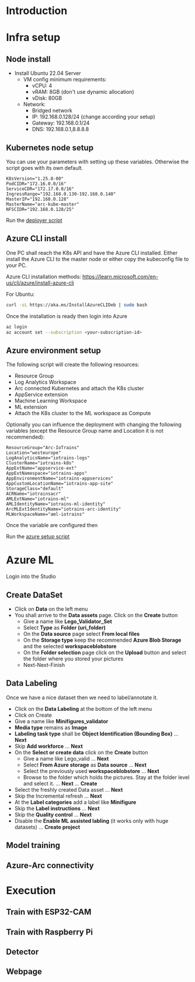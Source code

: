 # Introduction

# Infra setup

## Node install
- Install Ubuntu 22.04 Server
  - VM config minimum requirements:
    - vCPU: 4
    - vRAM: 8GB (don't use dynamic allocation)
    - vDisk: 80GB
  - Network:
    - Bridged network
    - IP: 192.168.0.128/24 (change according your setup)
    - Gateway: 192.168.0.1/24
    - DNS: 192.168.0.1,8.8.8.8

## Kubernetes node setup
You can use your parameters with setting up these variables. Otherwise the script goes with its own default.
  ```
  K8sVersion="1.25.8-00"
  PodCIDR="172.16.0.0/16"
  ServiceCDR="172.17.0.0/16"
  IngressRange="192.168.0.130-192.168.0.140"
  MasterIP="192.168.0.128"
  MasterName="arc-kube-master"
  NFSCIDR="192.168.0.128/25"
  ```

Run the [deployer script](/infra-setup/kube-node-setup.sh)

## Azure CLI install
One PC shall reach the K8s API and have the Azure CLI installed. Either install the Azure CLI to the master node or either copy the kubeconfig file to your PC.

Azure CLI installation methods: https://learn.microsoft.com/en-us/cli/azure/install-azure-cli

For Ubuntu:
```bash
curl -sL https://aka.ms/InstallAzureCLIDeb | sudo bash
```

Once the installation is ready then login into Azure
```bash
az login
az account set --subscription <your-subscription-id>
```

## Azure environment setup
The following script will create the following resources:
- Resource Group
- Log Analytics Workspace
- Arc connected Kubernetes and attach the K8s cluster
- AppService extension
- Machine Learning Workspace
- ML extension
- Attach the K8s cluster to the ML workspace as Compute

Optionally you can influence the deployment with changing the following variables (except the Resource Group name and Location it is not recommended):
```
ResourceGroup="Arc-IoTrains"
Location="westeurope"
LogAnalyticsName="iotrains-logs"
ClusterName="iotrains-k8s"
AppExtName="appservice-ext"
AppExtNamespace="iotrains-apps"
AppEnvironmentName="iotrains-appservices"
AppCustomLocationName="iotrains-app-site"
StorageClass="default"
ACRName="iotrainsacr"
AMLExtName="iotrains-ml"
AMLIdentityName="iotrains-ml-identity"
ArcMLExtIdentityName="iotrains-arc-identity"
MLWorkspaceName="aml-iotrains"
```

Once the variable are configured then

Run the [azure setup script](/infra-setup/azure-setup.sh)

# Azure ML
Login into the Studio

## Create DataSet
- Click on **Data** on the left menu
- You shall arrive to the **Data assets** page. Click on the **Create** button
  - Give a name like **Lego_Validator_Set**
  - Select **Type** as **Folder (uri_folder)**
  - On the **Data source** page select **From local files**
  - On the **Storage type** keep the recommended **Azure Blob Storage** and the selected **workspaceblobstore**
  - On the **Folder selection** page click on the **Upload** button and select the folder where you stored your pictures
  - Next-Next-Finish

## Data Labeling
Once we have a nice dataset then we need to label/annotate it.

- Click on the **Data Labeling** at the bottom of the left menu
- Click on Create
- Give a name like **Minifigures_validator**
- **Media type** remains as **Image**
- **Labeling task type** shall be **Object Identification (Bounding Box)** ... **Next**
- Skip **Add workforce** ... **Next**
- On the **Select or create data** click on the **Create** button
  - Give a name like Lego_valid ... **Next**
  - Select **From Azure storage** as **Data source** ... **Next**
  - Select the previously used **workspaceblobstore**  ... **Next**
  - Browse to the folder which holds the pictures. Stay at the folder level and select it.  ... **Next**  ... **Create**
- Select the freshly created Data asset  ... **Next**
- Skip the Incremental refresh ... **Next**
- At the **Label categories** add a label like **Minifigure**
- Skip the **Label instructions** ... **Next**
- Skip the **Quality control** ... **Next**
- Disable the **Enable ML assisted labling** (it works only with huge datasets) ... **Create project**








## Model training

## Azure-Arc connectivity


# Execution

## Train with ESP32-CAM

## Train with Raspberry Pi

## Detector

## Webpage

